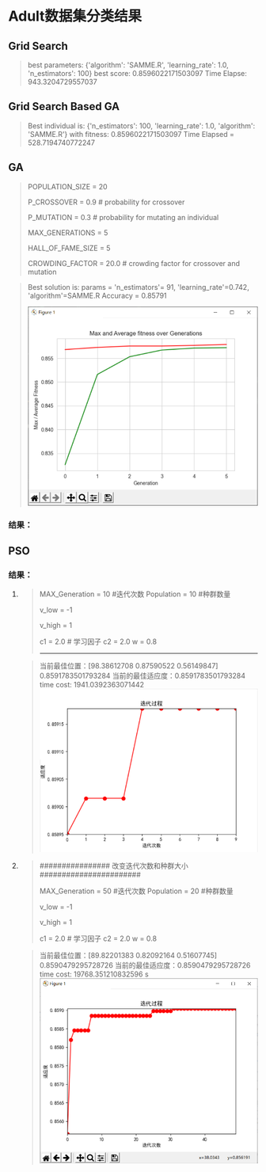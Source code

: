 # Adult数据集分类结果

## Grid Search

> best parameters:  {'algorithm': 'SAMME.R', 'learning_rate': 1.0, 'n_estimators': 100}
> best score:  0.8596022171503097
> Time Elapse: 943.3204729557037

## Grid Search Based GA

> Best individual is: {'n_estimators': 100, 'learning_rate': 1.0, 'algorithm': 'SAMME.R'}
> with fitness: 0.8596022171503097
> Time Elapsed =  528.7194740772247

## GA

> POPULATION_SIZE = 20
>
> P_CROSSOVER = 0.9  # probability for crossover
>
> P_MUTATION = 0.3  # probability for mutating an individual
>
> MAX_GENERATIONS = 5
>
> HALL_OF_FAME_SIZE = 5
>
> CROWDING_FACTOR = 20.0  # crowding factor for crossover and mutation



> Best solution is: 
> params =  'n_estimators'= 91, 'learning_rate'=0.742, 'algorithm'=SAMME.R
> Accuracy = 0.85791
>
> ![image-20220524233742935](adult数据集分类结果/image-20220524233742935.png)

### 结果：

## PSO

### 结果：

1. > MAX_Generation = 10		#迭代次数
   > Population = 10			#种群数量
   >
   > v_low = -1
   >
   >   v_high = 1
   >
   > c1 = 2.0  # 学习因子
   > c2 = 2.0
   > w = 0.8
   >
   > ---------------------------
   
   > 当前最佳位置：[98.38612708  0.87590522  0.56149847]
   > 0.8591783501793284
   > 当前的最佳适应度：0.8591783501793284
   > time cost:       1941.0392363071442![image-20220524231154374](adult数据集分类结果/image-20220524231154374.png)
   
2. > ################ 改变迭代次数和种群大小#######################
   >
   > MAX_Generation = 50		#迭代次数
   > Population = 20			#种群数量
   >
   > v_low = -1
   >
   >  v_high = 1
   >
   > c1 = 2.0  # 学习因子
   > c2 = 2.0
   > w = 0.8
   
   > 当前最佳位置：[89.82201383  0.82092164  0.51607745]
   > 0.8590479295728726
   > 当前的最佳适应度：0.8590479295728726
   > time cost:       19768.351210832596	s![image-20220524203458308](adult数据集分类结果/image-20220524203458308.png)
   >
   > 

   